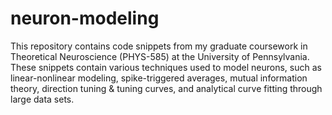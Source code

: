 # neuron-modeling

This repository contains code snippets from my graduate coursework in Theoretical Neuroscience (PHYS-585) at the University of Pennsylvania. These snippets contain various techniques used to model neurons, such as linear-nonlinear modeling, spike-triggered averages, mutual information theory, direction tuning & tuning curves, and analytical curve fitting through large data sets.
